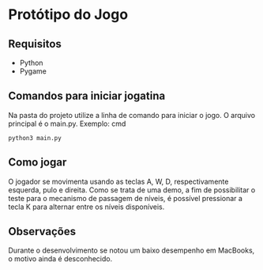# Protótipo do Jogo

## Requisitos
- Python
- Pygame

## Comandos para iniciar jogatina
Na pasta do projeto utilize a linha de comando para iniciar o jogo. O arquivo principal é o main.py.
Exemplo:
cmd
```
python3 main.py
```

## Como jogar
O jogador se movimenta usando as teclas A, W, D, respectivamente esquerda, pulo e direita.
Como se trata de uma demo, a fim de possibilitar o teste para o mecanismo de passagem de níveis, é possível pressionar a tecla K para alternar entre os níveis disponíveis.

## Observações
Durante o desenvolvimento se notou um baixo desempenho em MacBooks, o motivo ainda é desconhecido.
